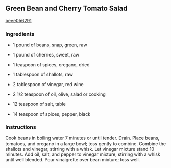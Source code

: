 ## Green Bean and Cherry Tomato Salad

[beee056291](http://www.food.com/recipe/green-bean-and-cherry-tomato-salad-111437)

### Ingredients

 - 1 pound of beans, snap, green, raw

 - 1 pound of cherries, sweet, raw

 - 1 teaspoon of spices, oregano, dried

 - 1 tablespoon of shallots, raw

 - 2 tablespoon of vinegar, red wine

 - 2 1/2 teaspoon of oil, olive, salad or cooking

 - 12 teaspoon of salt, table

 - 14 teaspoon of spices, pepper, black

### Instructions

Cook beans in boiling water 7 minutes or until tender. Drain. Place beans, tomatoes, and oregano in a large bowl; toss gently to combine. Combine the shallots and vinegar, stirring with a whisk. Let vinegar mixture stand 10 minutes. Add oil, salt, and pepper to vinegar mixture, stirring with a whisk until well blended. Pour vinaigrette over bean mixture; toss well.